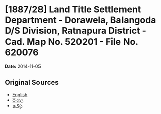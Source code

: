 # [1887/28] Land Title Settlement Department - Dorawela, Balangoda D/S Division, Ratnapura District - Cad. Map No. 520201 - File No. 620076

**Date:** 2014-11-05

## Original Sources

- [English](https://documents.gov.lk/view/extra-gazettes/2014/11/1887-28_E.pdf)
- [සිංහල](https://documents.gov.lk/view/extra-gazettes/2014/11/1887-28_S.pdf)
- [தமிழ்](https://documents.gov.lk/view/extra-gazettes/2014/11/1887-28_T.pdf)
